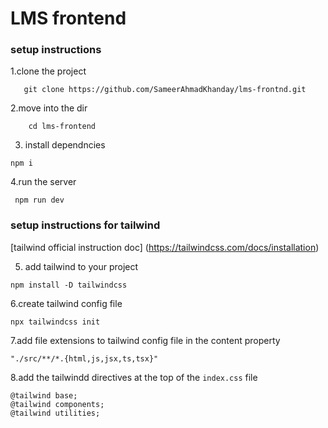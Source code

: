 # LMS frontend

### setup instructions 

1.clone the project
```
   git clone https://github.com/SameerAhmadKhanday/lms-frontnd.git

```
2.move into the dir
```
    cd lms-frontend

```
3. install dependncies
```
npm i
```

4.run the server
```
 npm run dev
```

### setup instructions for tailwind

[tailwind official instruction doc] (https://tailwindcss.com/docs/installation)

5. add tailwind to your project
```
npm install -D tailwindcss
```
6.create tailwind config  file 
```
npx tailwindcss init
```

7.add file extensions to tailwind config  file in the content property
```
"./src/**/*.{html,js,jsx,ts,tsx}"
```
8.add the tailwindd directives  at the top of the `index.css` file
```
@tailwind base;
@tailwind components;
@tailwind utilities;
```
